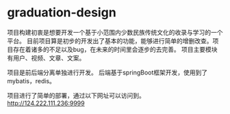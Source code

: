 # graduation-design
项目构建初衷是想要开发一个基于小范围内少数民族传统文化的收录与学习的一个平台。
目前项目算是初步的开发出了基本的功能，能够进行简单的增删改查。项目存在着诸多的不足以及bug，在未来的时间里会逐步的去完善。
项目主要模块有用户、视频、文章、文案。

项目是前后端分离单独进行开发。
后端基于springBoot框架开发，使用到了mybatis，redis。

项目进行了简单的部署，通过以下网址可以访问到。
http://124.222.111.236:9999
